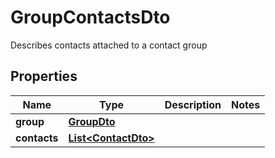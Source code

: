 

# GroupContactsDto

Describes contacts attached to a contact group

## Properties

| Name | Type | Description | Notes |
|------------ | ------------- | ------------- | -------------|
|**group** | [**GroupDto**](GroupDto) |  |  |
|**contacts** | [**List&lt;ContactDto&gt;**](ContactDto) |  |  |



